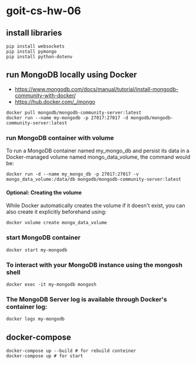 # goit-cs-hw-06

## install libraries

```
pip install websockets
pip install pymongo
pip install python-dotenv
```

## run MongoDB locally using Docker

-   https://www.mongodb.com/docs/manual/tutorial/install-mongodb-community-with-docker/
-   https://hub.docker.com/_/mongo

```
docker pull mongodb/mongodb-community-server:latest
docker run --name my-mongodb -p 27017:27017 -d mongodb/mongodb-community-server:latest
```

### run MongoDB container with volume

To run a MongoDB container named my_mongo_db and persist its data in a Docker-managed volume named mongo_data_volume, the command would be:

```
docker run -d --name my_mongo_db -p 27017:27017 -v mongo_data_volume:/data/db mongodb/mongodb-community-server:latest
```

#### Optional: Creating the volume

While Docker automatically creates the volume if it doesn't exist, you can also create it explicitly beforehand using:

```
docker volume create mongo_data_volume
```

### start MongoDB container

```
docker start my-mongodb
```

### To interact with your MongoDB instance using the mongosh shell

```
docker exec -it my-mongodb mongosh
```

### The MongoDB Server log is available through Docker's container log:

```
docker logs my-mongodb
```

## docker-compose

```
docker-compose up --build # for rebuild conteiner
docker-compose up # for start
```
